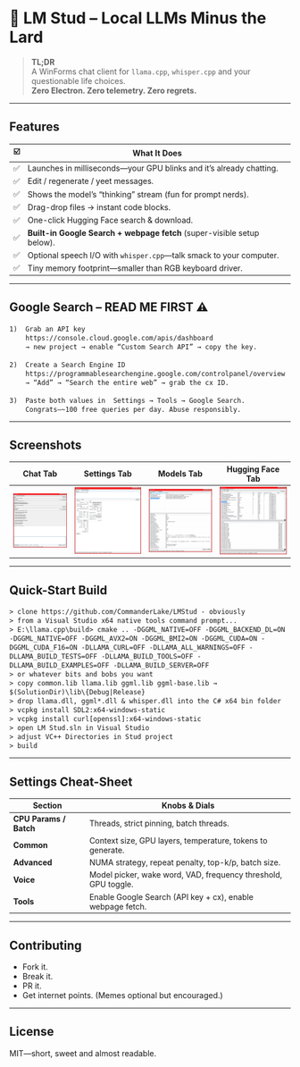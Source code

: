 # 🦙 LM Stud – Local LLMs Minus the Lard

> **TL;DR**  
> A WinForms chat client for `llama.cpp`, `whisper.cpp` and your questionable life choices.  
> **Zero Electron. Zero telemetry. Zero regrets.**

---

## Features

| ☑️ | What It Does |
| --- | --- |
| ✅ | Launches in milliseconds—your GPU blinks and it’s already chatting. |
| ✅ | Edit / regenerate / yeet messages. |
| ✅ | Shows the model’s “thinking” stream (fun for prompt nerds). |
| ✅ | Drag-drop files → instant code blocks. |
| ✅ | One-click Hugging Face search & download. |
| ✅ | **Built-in Google Search + webpage fetch** (super-visible setup below). |
| ✅ | Optional speech I/O with `whisper.cpp`—talk smack to your computer. |
| ✅ | Tiny memory footprint—smaller than RGB keyboard driver. |

---

## Google Search – **READ ME FIRST** ⚠️

```text
1)  Grab an API key
    https://console.cloud.google.com/apis/dashboard
    → new project → enable “Custom Search API” → copy the key.

2)  Create a Search Engine ID
    https://programmablesearchengine.google.com/controlpanel/overview
    → “Add” → “Search the entire web” → grab the cx ID.

3)  Paste both values in  Settings → Tools → Google Search.
    Congrats—~100 free queries per day. Abuse responsibly.
```
---

## Screenshots

|             Chat Tab            |               Settings Tab              |              Models Tab             |                Hugging Face Tab               |
| :-----------------------------: | :-------------------------------------: | :---------------------------------: | :-------------------------------------------: |
| ![Chat](./screenshots/Chat.PNG) | ![Settings](./screenshots/Settings.PNG) | ![Models](./screenshots/Models.PNG) | ![Huggingface](./screenshots/Huggingface.PNG) |

---

## Quick-Start Build

```text
> clone https://github.com/CommanderLake/LMStud - obviously
> from a Visual Studio x64 native tools command prompt...
> E:\llama.cpp\build> cmake .. -DGGML_NATIVE=OFF -DGGML_BACKEND_DL=ON -DGGML_NATIVE=OFF -DGGML_AVX2=ON -DGGML_BMI2=ON -DGGML_CUDA=ON -DGGML_CUDA_F16=ON -DLLAMA_CURL=OFF -DLLAMA_ALL_WARNINGS=OFF -DLLAMA_BUILD_TESTS=OFF -DLLAMA_BUILD_TOOLS=OFF -DLLAMA_BUILD_EXAMPLES=OFF -DLLAMA_BUILD_SERVER=OFF
> or whatever bits and bobs you want
> copy common.lib llama.lib ggml.lib ggml-base.lib → $(SolutionDir)\lib\{Debug|Release}
> drop llama.dll, ggml*.dll & whisper.dll into the C# x64 bin folder
> vcpkg install SDL2:x64-windows-static
> vcpkg install curl[openssl]:x64-windows-static
> open LM Stud.sln in Visual Studio
> adjust VC++ Directories in Stud project
> build
```

---

## Settings Cheat-Sheet

| Section                | Knobs & Dials                                                  |
| ---------------------- | -------------------------------------------------------------- |
| **CPU Params / Batch** | Threads, strict pinning, batch threads.                        |
| **Common**             | Context size, GPU layers, temperature, tokens to generate.     |
| **Advanced**           | NUMA strategy, repeat penalty, top-k/p, batch size.            |
| **Voice**              | Model picker, wake word, VAD, frequency threshold, GPU toggle. |
| **Tools**              | Enable Google Search (API key + cx), enable webpage fetch.     |

---

## Contributing

* Fork it.
* Break it.
* PR it.
* Get internet points.
  (Memes optional but encouraged.)

---

## License

MIT—short, sweet and almost readable.
